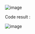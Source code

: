![image](https://github.com/Zoro2210/programming/assets/139787644/f4129028-43ac-41db-8722-a75de564e221)



Code result : 


![image](https://github.com/Zoro2210/programming/assets/139787644/ada176c0-cb41-48ac-956b-1dce72e60efb)
